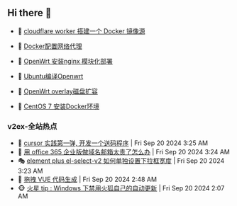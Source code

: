 ## Hi there 👋

<!--
**dkyg666/dkyg666** is a ✨ _special_ ✨ repository because its `README.md` (this file) appears on your GitHub profile.

Here are some ideas to get you started:

- 🔭 I’m currently working on ...
- 🌱 I’m currently learning ...
- 👯 I’m looking to collaborate on ...
- 🤔 I’m looking for help with ...
- 💬 Ask me about ...
- 📫 How to reach me: ...
- 😄 Pronouns: ...
- ⚡ Fun fact: ...
-->

<!-- BLOG-POST-LIST:START -->
- 🦩 [cloudflare worker 搭建一个 Docker 镜像源](http://blog.1996099.xyz/archives/cloudflare-worker-da-jian-yi-ge-docker-jing-xiang-zhan) 

- 🚦 [Docker配置网络代理](http://blog.1996099.xyz/archives/dockerpei-zhi-wang-luo-dai-li) 

- 🫶 [OpenWrt 安装nginx 模块化部署](http://blog.1996099.xyz/archives/openwrt-an-zhuang-nginx-mo-kuai-hua-bu-shu) 

- 🦄 [Ubuntu编译Openwrt](http://blog.1996099.xyz/archives/ubuntuzi-bian-yi-openwrt) 

- 🐻 [OpenWrt overlay磁盘扩容](http://blog.1996099.xyz/archives/openwrt-overlay) 

- 🤖 [CentOS 7 安装Docker环境](http://blog.1996099.xyz/archives/centos-docker) 
<!-- BLOG-POST-LIST:END -->

### v2ex-全站热点
<!-- v2ex:START -->
- 🥸 [cursor 实践第一弹, 开发一个送码程序](https://www.v2ex.com/t/1074316#reply1) | Fri Sep 20 2024 3:25 AM
- 🤗 [用 office 365 企业版做域名邮箱太贵了怎么办](https://www.v2ex.com/t/1074314#reply26) | Fri Sep 20 2024 3:24 AM
- 🎭 [element plus el-select-v2 如何单独设置下拉框宽度](https://www.v2ex.com/t/1074313#reply0) | Fri Sep 20 2024 3:23 AM
- 🥷 [拖拽 VUE 代码生成](https://www.v2ex.com/t/1074293#reply6) | Fri Sep 20 2024 2:48 AM
- 🐵 [火星 tip : Windows 下禁用火狐自己的自动更新](https://www.v2ex.com/t/1074279#reply9) | Fri Sep 20 2024 2:07 AM<!-- v2ex:END -->

